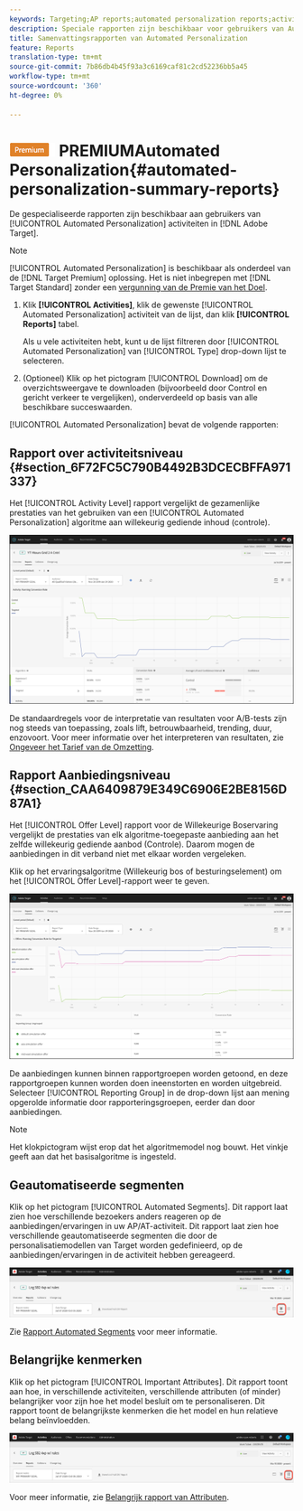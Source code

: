 ```yaml
---
keywords: Targeting;AP reports;automated personalization reports;activity level report;offer level report;offer detail report
description: Speciale rapporten zijn beschikbaar voor gebruikers van Automated Personalization-activiteiten in Adobe Target.
title: Samenvattingsrapporten van Automated Personalization
feature: Reports
translation-type: tm+mt
source-git-commit: 7b86db4b45f93a3c6169caf81c2cd52236bb5a45
workflow-type: tm+mt
source-wordcount: '360'
ht-degree: 0%

---
```



# ![Samenvattingsrapporten ](/help/assets/premium.png) PREMIUMAutomated Personalization{#automated-personalization-summary-reports}

De gespecialiseerde rapporten zijn beschikbaar aan gebruikers van [!UICONTROL Automated Personalization] activiteiten in [!DNL Adobe Target].

>[!NOTE]
>
>[!UICONTROL Automated Personalization] is beschikbaar als onderdeel van de  [!DNL Target Premium] oplossing. Het is niet inbegrepen met [!DNL Target Standard] zonder een [vergunning van de Premie van het Doel](/help/c-intro/intro.md#premium).

1. Klik **[!UICONTROL Activities]**, klik de gewenste [!UICONTROL Automated Personalization] activiteit van de lijst, dan klik **[!UICONTROL Reports]** tabel.

   Als u vele activiteiten hebt, kunt u de lijst filtreren door [!UICONTROL Automated Personalization] van [!UICONTROL Type] drop-down lijst te selecteren.

1. (Optioneel) Klik op het pictogram [!UICONTROL Download] om de overzichtsweergave te downloaden (bijvoorbeeld door Control en gericht verkeer te vergelijken), onderverdeeld op basis van alle beschikbare succeswaarden.

[!UICONTROL Automated Personalization] bevat de volgende rapporten:

## Rapport over activiteitsniveau {#section_6F72FC5C790B4492B3DCECBFFA971337}

Het [!UICONTROL Activity Level] rapport vergelijkt de gezamenlijke prestaties van het gebruiken van een [!UICONTROL Automated Personalization] algoritme aan willekeurig gediende inhoud (controle).

![Rapport over activiteitsniveau](/help/c-reports/assets/box_plot_ap.png)

De standaardregels voor de interpretatie van resultaten voor A/B-tests zijn nog steeds van toepassing, zoals lift, betrouwbaarheid, trending, duur, enzovoort. Voor meer informatie over het interpreteren van resultaten, zie [Ongeveer het Tarief van de Omzetting](/help/c-reports/conversion-rate.md#concept_2D9FEDE8F94A485DAC86D611BFBDC844).

## Rapport Aanbiedingsniveau {#section_CAA6409879E349C6906E2BE8156D87A1}

Het [!UICONTROL Offer Level] rapport voor de Willekeurige Boservaring vergelijkt de prestaties van elk algoritme-toegepaste aanbieding aan het zelfde willekeurig gediende aanbod (Controle). Daarom mogen de aanbiedingen in dit verband niet met elkaar worden vergeleken.

Klik op het ervaringsalgoritme (Willekeurig bos of besturingselement) om het [!UICONTROL Offer Level]-rapport weer te geven.

![](assets/ap_OfferLevelRpt.png)

De aanbiedingen kunnen binnen rapportgroepen worden getoond, en deze rapportgroepen kunnen worden doen ineenstorten en worden uitgebreid. Selecteer [!UICONTROL Reporting Group] in de drop-down lijst aan mening opgerolde informatie door rapporteringsgroepen, eerder dan door aanbiedingen.

>[!NOTE]
>
>Het klokpictogram wijst erop dat het algoritmemodel nog bouwt. Het vinkje geeft aan dat het basisalgoritme is ingesteld.

## Geautomatiseerde segmenten

Klik op het pictogram [!UICONTROL Automated Segments]. Dit rapport laat zien hoe verschillende bezoekers anders reageren op de aanbiedingen/ervaringen in uw AP/AT-activiteit. Dit rapport laat zien hoe verschillende geautomatiseerde segmenten die door de personalisatiemodellen van Target worden gedefinieerd, op de aanbiedingen/ervaringen in de activiteit hebben gereageerd.

![Pictogram Automatisch segment](/help/c-reports/assets/icon-automated-sements-ap.png)

Zie [Rapport Automated Segments](/help/c-reports/c-personalization-insights-reports/automated-segments-report.md) voor meer informatie.

## Belangrijke kenmerken

Klik op het pictogram [!UICONTROL Important Attributes]. Dit rapport toont aan hoe, in verschillende activiteiten, verschillende attributen (of minder) belangrijker voor zijn hoe het model besluit om te personaliseren. Dit rapport toont de belangrijkste kenmerken die het model en hun relatieve belang beïnvloedden.

![Pictogram Belangrijke kenmerken](/help/c-reports/assets/icon-important-attributes-ap.png)

Voor meer informatie, zie [Belangrijk rapport van Attributen](/help/c-reports/c-personalization-insights-reports/important-attributes-report.md).